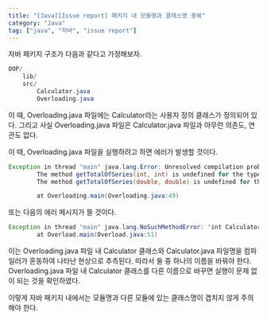 ```yaml
---
title: "[Java][Issue report] 패키지 내 모듈명과 클래스명 중복"
category: "Java"
tag: ["java", "자바", "issue report"]
---
```


자바 패키지 구조가 다음과 같다고 가정해보자. 

```java
OOP/
    lib/
    src/
        Calculator.java
        Overloading.java
```

이 때, Overloading.java 파일에는 Calculator라는 사용자 정의 클래스가 정의되어 있다. 그리고 사실 Overloading.java 파일은 Calculator.java 파일과 아무런 의존도, 연관도 없다. 

이 때, Overloading.java 파일을 실행하려고 하면 에러가 발생할 것이다. 

```java
Exception in thread "main" java.lang.Error: Unresolved compilation problems:
        The method getTotalOfSeries(int, int) is undefined for the type Calculator        
        The method getTotalOfSeries(double, double) is undefined for the type Calculator  

        at Overloading.main(Overloading.java:49)
```

또는 다음의 에러 메시지가 뜰 것이다. 

```java
Exception in thread "main" java.lang.NoSuchMethodError: 'int Calculator.getTotalOfSeries(int)'
        at Overload.main(Overload.java:51)
```

이는 Overloading.java 파일 내 Calculator 클래스와 Calculator.java 파일명을 컴파일러가 혼동하여 나타난 현상으로 추측된다. 따라서 둘 중 하나의 이름을 바꿔야 한다. Overloading.java 파일 내 Calculator 클래스를 다른 이름으로 바꾸면 실행이 문제 없이 되는 것을 확인하였다. 

이렇게 자바 패키지 내에서는 모듈명과 다른 모듈에 있는 클래스명이 겹치지 않게 주의해야 한다.
